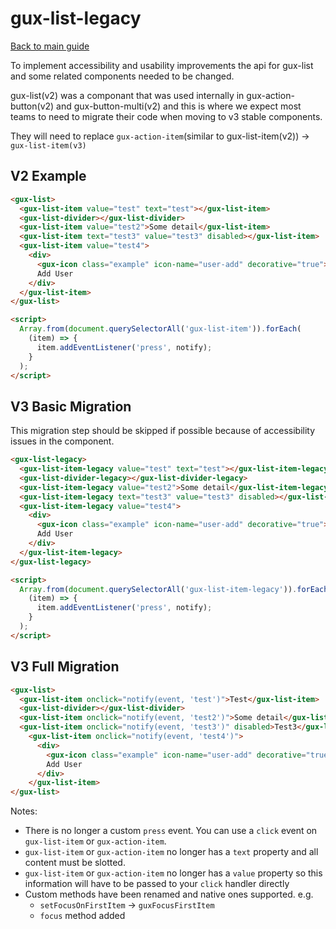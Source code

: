 # gux-list-legacy

[Back to main guide](./readme)

To implement accessibility and usability improvements the api for gux-list and some related components needed to be changed.

gux-list(v2) was a componant that was used internally in gux-action-button(v2) and gux-button-multi(v2) and this is where we expect most teams to need to migrate their code when moving to v3 stable components.

They will need to replace
`gux-action-item`(similar to gux-list-item(v2)) -> `gux-list-item(v3)`

## V2 Example

```html
<gux-list>
  <gux-list-item value="test" text="test"></gux-list-item>
  <gux-list-divider></gux-list-divider>
  <gux-list-item value="test2">Some detail</gux-list-item>
  <gux-list-item text="test3" value="test3" disabled></gux-list-item>
  <gux-list-item value="test4">
    <div>
      <gux-icon class="example" icon-name="user-add" decorative="true"></gux-icon>
      Add User
    </div>
  </gux-list-item>
</gux-list>

<script>
  Array.from(document.querySelectorAll('gux-list-item')).forEach(
    (item) => {
      item.addEventListener('press', notify);
    }
  );
</script>
```

## V3 Basic Migration
This migration step should be skipped if possible because of accessibility issues in the component.

```html
<gux-list-legacy>
  <gux-list-item-legacy value="test" text="test"></gux-list-item-legacy>
  <gux-list-divider-legacy></gux-list-divider-legacy>
  <gux-list-item-legacy value="test2">Some detail</gux-list-item-legacy>
  <gux-list-item-legacy text="test3" value="test3" disabled></gux-list-item-legacy>
  <gux-list-item-legacy value="test4">
    <div>
      <gux-icon class="example" icon-name="user-add" decorative="true"></gux-icon>
      Add User
    </div>
  </gux-list-item-legacy>
</gux-list-legacy>

<script>
  Array.from(document.querySelectorAll('gux-list-item-legacy')).forEach(
    (item) => {
      item.addEventListener('press', notify);
    }
  );
</script>
```

## V3 Full Migration

```html
<gux-list>
  <gux-list-item onclick="notify(event, 'test')">Test</gux-list-item>
  <gux-list-divider></gux-list-divider>
  <gux-list-item onclick="notify(event, 'test2')">Some detail</gux-list-item>
  <gux-list-item onclick="notify(event, 'test3')" disabled>Test3</gux-list-item>
    <gux-list-item onclick="notify(event, 'test4')">
      <div>
        <gux-icon class="example" icon-name="user-add" decorative="true"></gux-icon>
        Add User
      </div>
    </gux-list-item>
</gux-list>
```

Notes:
* There is no longer a custom `press` event. You can use a `click` event on `gux-list-item` or `gux-action-item`.
* `gux-list-item` or `gux-action-item` no longer has a `text` property and all content must be slotted.
* `gux-list-item` or `gux-action-item` no longer has a `value` property so this information will have to be passed to your `click` handler directly
* Custom methods have been renamed and native ones supported.
  e.g.
   * `setFocusOnFirstItem` -> `guxFocusFirstItem`
   * `focus` method added
